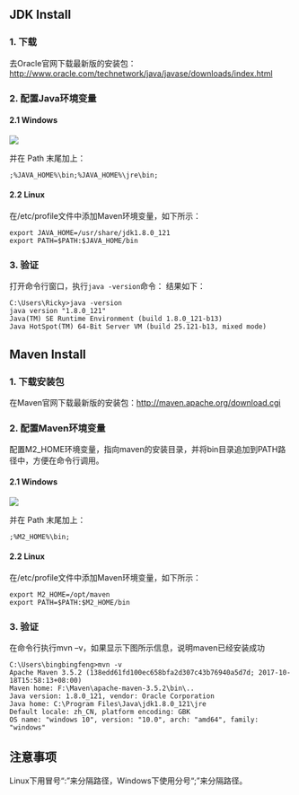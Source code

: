 
## JDK Install
### 1. 下载
去Oracle官网下载最新版的安装包：http://www.oracle.com/technetwork/java/javase/downloads/index.html

### 2. 配置Java环境变量

#### 2.1 Windows
![](https://github.com/TFdream/blog/blob/master/docs/image/JAVA_HOME.png)

并在 Path 末尾加上：
```
;%JAVA_HOME%\bin;%JAVA_HOME%\jre\bin;
```
#### 2.2 Linux
在/etc/profile文件中添加Maven环境变量，如下所示：
```
export JAVA_HOME=/usr/share/jdk1.8.0_121
export PATH=$PATH:$JAVA_HOME/bin
```

### 3. 验证
打开命令行窗口，执行``` java -version ```命令：
结果如下：
```
C:\Users\Ricky>java -version
java version "1.8.0_121"
Java(TM) SE Runtime Environment (build 1.8.0_121-b13)
Java HotSpot(TM) 64-Bit Server VM (build 25.121-b13, mixed mode)
```

## Maven Install
### 1. 下载安装包
在Maven官网下载最新版的安装包：http://maven.apache.org/download.cgi

### 2. 配置Maven环境变量
配置M2_HOME环境变量，指向maven的安装目录，并将bin目录追加到PATH路径中，方便在命令行调用。

#### 2.1 Windows
![](https://github.com/TFdream/blog/blob/master/docs/image/maven_home.png)

并在 Path 末尾加上：
```
;%M2_HOME%\bin;
```

#### 2.2 Linux
在/etc/profile文件中添加Maven环境变量，如下所示：
```
export M2_HOME=/opt/maven
export PATH=$PATH:$M2_HOME/bin
```

### 3. 验证
在命令行执行mvn –v，如果显示下图所示信息，说明maven已经安装成功
```
C:\Users\bingbingfeng>mvn -v
Apache Maven 3.5.2 (138edd61fd100ec658bfa2d307c43b76940a5d7d; 2017-10-18T15:58:13+08:00)
Maven home: F:\Maven\apache-maven-3.5.2\bin\..
Java version: 1.8.0_121, vendor: Oracle Corporation
Java home: C:\Program Files\Java\jdk1.8.0_121\jre
Default locale: zh_CN, platform encoding: GBK
OS name: "windows 10", version: "10.0", arch: "amd64", family: "windows"
```

## 注意事项
Linux下用冒号“:”来分隔路径，Windows下使用分号“;”来分隔路径。

